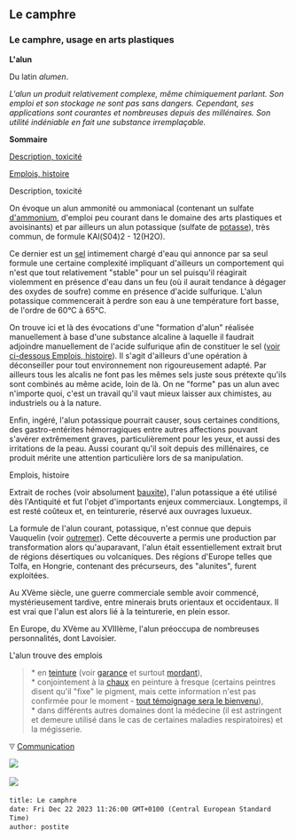 ## Le camphre
### Le camphre, usage en arts plastiques
 **L'alun**

Du latin _alumen_.

_L'alun_ _un produit relativement complexe, même chimiquement parlant. Son emploi et son stockage ne sont pas sans dangers. Cependant, ses applications sont courantes et nombreuses depuis des millénaires. Son utilité indéniable en fait une substance irremplaçable._

**Sommaire**

[Description, toxicité](alun.html#descriptiontoxicite)

[Emplois, histoire](alun.html#emploishistoire)

Description, toxicité

On évoque un alun ammonité ou ammoniacal (contenant un sulfate [d'ammonium](ammonium.html), d'emploi peu courant dans le domaine des arts plastiques et avoisinants) et par ailleurs un alun potassique (sulfate de [potasse](potasse.html)), très commun, de formule KAl(S04)2 - 12(H2O).

Ce dernier est un [sel](formationdesels.html) intimement chargé d'eau qui annonce par sa seul formule une certaine complexité impliquant d'ailleurs un comportement qui n'est que tout relativement "stable" pour un sel puisqu'il réagirait violemment en présence d'eau dans un feu (où il aurait tendance à dégager des oxydes de soufre) comme en présence d'acide sulfurique. L'alun potassique commencerait à perdre son eau à une température fort basse, de l'ordre de 60°C à 65°C.

On trouve ici et là des évocations d'une "formation d'alun" réalisée manuellement à base d'une substance alcaline à laquelle il faudrait adjoindre manuellement de l'acide sulfurique afin de constituer le sel ([voir ci-dessous Emplois, histoire](alun.html#emploishistoire)). Il s'agit d'ailleurs d'une opération à déconseiller pour tout environnement non rigoureusement adapté. Par ailleurs tous les alcalis ne font pas les mêmes sels juste sous prétexte qu'ils sont combinés au même acide, loin de là. On ne "forme" pas un alun avec n'importe quoi, c'est un travail qu'il vaut mieux laisser aux chimistes, au industriels ou à la nature.

Enfin, ingéré, l'alun potassique pourrait causer, sous certaines conditions, des gastro-entérites hémorragiques entre autres affections pouvant s'avérer extrêmement graves, particulièrement pour les yeux, et aussi des irritations de la peau. Aussi courant qu'il soit depuis des millénaires, ce produit mérite une attention particulière lors de sa manipulation.

Emplois, histoire

Extrait de roches (voir absolument [bauxite](bauxite.html)), l'alun potassique a été utilisé dès l'Antiquité et fut l'objet d'importants enjeux commerciaux. Longtemps, il est resté coûteux et, en teinturerie, réservé aux ouvrages luxueux.

La formule de l'alun courant, potassique, n'est connue que depuis Vauquelin (voir [outremer](outremer.html#vauquelin)). Cette découverte a permis une production par transformation alors qu'auparavant, l'alun était essentiellement extrait brut de régions désertiques ou volcaniques. Des régions d'Europe telles que Tolfa, en Hongrie, contenant des précurseurs, des "alunites", furent exploitées.

Au XVème siècle, une guerre commerciale semble avoir commencé, mystérieusement tardive, entre minerais bruts orientaux et occidentaux. Il est vrai que l'alun est alors lié à la teinturerie, en plein essor.

En Europe, du XVème au XVIIIème, l'alun préoccupa de nombreuses personnalités, dont Lavoisier.

L'alun trouve des emplois

> \* en [teinture](alun.html#teinture) (voir [garance](garance.html) et surtout [mordant](mordant.html)),  
> \* conjointement à la [chaux](chaux.html) en peinture à fresque (certains peintres disent qu'il "fixe" le pigment, mais cette information n'est pas confirmée pour le moment - [tout témoignage sera le bienvenu](ecrire.html)),  
> \* dans différents autres domaines dont la médecine (il est astringent et demeure utilisé dans le cas de certaines maladies respiratoires) et la mégisserie.



![](images/flechebas.gif) [Communication](http://www.artrealite.com/annonceurs.htm) 

[![](https://cbonvin.fr/sites/regie.artrealite.com/visuels/campagne1.png)](index-2.html#20131014)

![](https://cbonvin.fr/sites/regie.artrealite.com/visuels/campagne2.png)
```
title: Le camphre
date: Fri Dec 22 2023 11:26:00 GMT+0100 (Central European Standard Time)
author: postite
```
